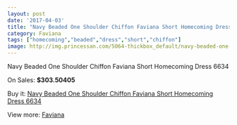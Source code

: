 ```yaml
---
layout: post
date: '2017-04-03'
title: "Navy Beaded One Shoulder Chiffon Faviana Short Homecoming Dress 6634"
category: Faviana
tags: ["homecoming","beaded","dress","short","chiffon"]
image: http://img.princessan.com/5064-thickbox_default/navy-beaded-one-shoulder-chiffon-faviana-short-homecoming-dress-6634.jpg
---
```

Navy Beaded One Shoulder Chiffon Faviana Short Homecoming Dress 6634

On Sales: **$303.50405**
<a href="https://www.princessan.com/en/faviana/2353-navy-beaded-one-shoulder-chiffon-faviana-short-homecoming-dress-6634.html"><amp-img layout="responsive" width="600" height="600" src="//img.princessan.com/5064-thickbox_default/navy-beaded-one-shoulder-chiffon-faviana-short-homecoming-dress-6634.jpg" alt="Navy Beaded One Shoulder Chiffon Faviana Short Homecoming Dress 6634 0" /></a>

Buy it: [Navy Beaded One Shoulder Chiffon Faviana Short Homecoming Dress 6634](https://www.princessan.com/en/faviana/2353-navy-beaded-one-shoulder-chiffon-faviana-short-homecoming-dress-6634.html "Navy Beaded One Shoulder Chiffon Faviana Short Homecoming Dress 6634")

View more: [Faviana](https://www.princessan.com/en/19-faviana "Faviana")